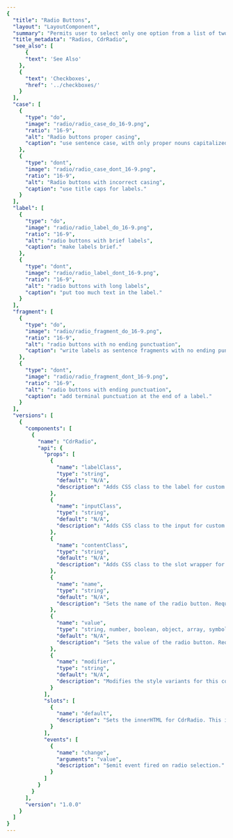 ```yaml
---
{
  "title": "Radio Buttons",
  "layout": "LayoutComponent",
  "summary": "Permits user to select only one option from a list of two or more",
  "title_metadata": "Radios, CdrRadio",
  "see_also": [
      {
      "text": 'See Also'
    },
    {
      "text": 'Checkboxes',
      "href": '../checkboxes/'
    }
  ],
  "case": [
    {
      "type": "do",
      "image": "radio/radio_case_do_16-9.png",
      "ratio": "16-9",
      "alt": "Radio buttons proper casing",
      "caption": "use sentence case, with only proper nouns capitalized."
    },
    {
      "type": "dont",
      "image": "radio/radio_case_dont_16-9.png",
      "ratio": "16-9",
      "alt": "Radio buttons with incorrect casing",
      "caption": "use title caps for labels."
    }
  ],
  "label": [
    {
      "type": "do",
      "image": "radio/radio_label_do_16-9.png",
      "ratio": "16-9",
      "alt": "radio buttons with brief labels",
      "caption": "make labels brief."
    },
    {
      "type": "dont",
      "image": "radio/radio_label_dont_16-9.png",
      "ratio": "16-9",
      "alt": "radio buttons with long labels",
      "caption": "put too much text in the label."
    }
  ],
  "fragment": [
    {
      "type": "do",
      "image": "radio/radio_fragment_do_16-9.png",
      "ratio": "16-9",
      "alt": "radio buttons with no ending punctuation",
      "caption": "write labels as sentence fragments with no ending punctuation."
    },
    {
      "type": "dont",
      "image": "radio/radio_fragment_dont_16-9.png",
      "ratio": "16-9",
      "alt": "radio buttons with ending punctuation",
      "caption": "add terminal punctuation at the end of a label."
    }
  ],
  "versions": [
    {
      "components": [
        {
          "name": "CdrRadio",
          "api": {
            "props": [
              {
                "name": "labelClass",
                "type": "string",
                "default": "N/A",
                "description": "Adds CSS class to the label for custom styles."
              },
              {
                "name": "inputClass",
                "type": "string",
                "default": "N/A",
                "description": "Adds CSS class to the input for custom styles."
              },
              {
                "name": "contentClass",
                "type": "string",
                "default": "N/A",
                "description": "Adds CSS class to the slot wrapper for custom styles."
              },
              {
                "name": "name",
                "type": "string",
                "default": "N/A",
                "description": "Sets the name of the radio button. Required."
              },
              {
                "name": "value",
                "type": "string, number, boolean, object, array, symbol, function",
                "default": "N/A",
                "description": "Sets the value of the radio button. Required."
              },
              {
                "name": "modifier",
                "type": "string",
                "default": "N/A",
                "description": "Modifies the style variants for this component. Possible values: {  ‘compact’  |  'hide-figure'  }"
              }
            ],
            "slots": [
              {
                "name": "default",
                "description": "Sets the innerHTML for CdrRadio. This is the readable text for the <label> element."
              }
            ],
            "events": [
              {
                "name": "change",
                "arguments": "value",
                "description": "$emit event fired on radio selection."
              }
            ]
          }
        }
      ],
      "version": "1.0.0"
    }
  ]
}
---
```


<cdr-doc-tabs>
<template slot="Overview">
<cdr-doc-table-of-contents-shell>

## Default
Default and standard spacing for radio buttons.

<cdr-doc-example-code-pair repository-href="/src/components/radio" sandbox-href="https://codesandbox.io/s/4rx86n66l9" :backgroundToggle="false" :codeMaxHeight="false" :model="{ex: ''}">

```html
<div>
<cdr-radio
  name="default-example"
  value="ex1"
  v-model="ex"
>Default radio 1</cdr-radio>
<cdr-radio
  name="default-example"
  value="ex2"
  v-model="ex"
>Default radio 2</cdr-radio>
<cdr-radio
  name="default-example"
  :value="{val:'ex3'}"
  v-model="ex"
  disabled
>Default radio 3</cdr-radio>
<p>selected: {{ex}}</p>
</div>
```

</cdr-doc-example-code-pair>

## Compact

Compact spacing for radio buttons.

<cdr-doc-example-code-pair repository-href="/src/components/radio" sandbox-href="https://codesandbox.io/s/4rx86n66l9" :backgroundToggle="false" :codeMaxHeight="false" :model="{ex: ''}">

```html
<div>
<cdr-radio
  modifier="compact"
  name="compact-example"
  value="ex1"
  v-model="ex"
>Compact radio 1</cdr-radio>
<cdr-radio
  modifier="compact"
  name="compact-example"
  value="ex2"
  v-model="ex"
>Compact radio 2</cdr-radio>
<cdr-radio
  modifier="compact"
  name="compact-example"
  :value="{val:'ex3'}"
  v-model="ex"
  disabled
>Compact radio 3</cdr-radio>
<p>selected: {{ex}}</p>
</div>
```

</cdr-doc-example-code-pair>

## Custom

Custom styles for radio buttons.

<cdr-doc-example-code-pair repository-href="/src/components/radio" sandbox-href="https://codesandbox.io/s/4rx86n66l9" :backgroundToggle="false" :codeMaxHeight="false" class="custom-radio-example" :model="{ex: ''}">

```html
<div>

<cdr-radio
  name="custom-example"
  value="ex1"
  v-model="ex"
  modifier="hide-figure"
  input-class="no-box"
  content-class="no-box__content"
>Custom radio 1</cdr-radio>
<cdr-radio
  name="custom-example"
  value="ex2"
  v-model="ex"
  modifier="hide-figure"
  input-class="no-box"
  content-class="no-box__content"
>Custom radio 2</cdr-radio>
<cdr-radio
  name="custom-example"
  :value="{val:'ex3'}"
  v-model="ex"
  modifier="hide-figure"
  input-class="no-box"
  content-class="no-box__content"
  disabled
>Custom radio 3</cdr-radio>
<p>selected: {{ex}}</p>
</div>
```

</cdr-doc-example-code-pair>

## Accessibility

To ensure that usage of this component complies with accessibility guidelines:

- Each radio button must be focusable and keyboard accessible:
  - When radio button has focus, the **Space** key changes the selection
  - **Tab** key moves to next element in list 
- Fieldsets should be: 
  - Used when associating group of radio buttons
  - Identified or described as a group using a `<legend>` tag
- Avoid nested fieldsets
- Custom radio buttons maintain accessibility requirements. The radio button icon is only visually hidden and replaced with custom style 

<br/>

This component has compliance with WCAG guidelines by:

- Wrapping the input in a label element and label is automatically associated with it

<br/>

For more information, review techniques and failures for:
- [WCAG 2.0,  1.3.1 Info and Relationships](https://www.w3.org/WAI/WCAG21/Understanding/info-and-relationships.html)
- [WCAG 2.0,  3.3.2 Labels and Instructions](https://www.w3.org/WAI/WCAG21/Understanding/labels-or-instructions.html)


</cdr-doc-table-of-contents-shell>
</template>

<template slot="Design Guidelines">
<cdr-doc-table-of-contents-shell>

## Use When

- Selecting only 1 choice from a list is allowed
- Viewing all available options is needed
- Comparing between list of selections is desired


### Don’t Use When

- Selecting from a list when multiple choices are allowed. Instead, use [Checkboxes](../checkboxes/)
- Providing a single selectable option. Instead, use [Checkboxes](../checkboxes/) (stand-alone checkbox)

## Content
When using radio buttons in a list:
- Use a logical order, whether it’s alphabetical, numerical, or time-based
- Labels should have approximately equal length
- Clearly communicate the effect of selecting the option
- Provide a link or include a subtitle for more information. Don’t rely on tooltips to explain a radio button

<br/>

Radio button labels should:
- Start with a capital letter
- Use sentence case
- Avoid long labels
- Be written as sentence fragments
- No terminal punctuation

### Do/Don't

<do-dont :examples="$page.frontmatter.case" />

<do-dont :examples="$page.frontmatter.label" />

<do-dont :examples="$page.frontmatter.fragment" />

## Resources

- WebAIM: [Semantic Structure: Using Lists Correctly](https://webaim.org/techniques/semanticstructure/)

</cdr-doc-table-of-contents-shell>
</template>

<template slot="API">
<cdr-doc-table-of-contents-shell>

## Props

<cdr-doc-api type="prop" :api-data="$page.frontmatter.versions[0].components[0].api.props"/>

## Slots

<cdr-doc-api type="slot" :api-data="$page.frontmatter.versions[0].components[0].api.slots"/>

## Events

<cdr-doc-api type="event" :api-data="$page.frontmatter.versions[0].components[0].api.events"/>

## Installation

Resources are available within the [CdrRadio package](https://www.npmjs.com/package/@rei/cdr-radio):

- Component: `@rei/cdr-radio`
- Component styles: `cdr-radio.css`

<br/>

To incorporate the required assets for a component, use the following steps:

### 1. Install using NPM

Install the **CdrRadio** package using `npm` in your terminal:

_Terminal_

```bash
npm i -s @rei/cdr-radio
```

### 2. Import Dependencies

_main.js_

```javascript
// import your required CSS.
import "@rei/cdr-radio/dist/cdr-radio.css";
```

### 3. Add Component to a Template

_local.vue_

```vue
<template>
  <cdr-radio
    v-model="model"
    name="ship-pref"
    value="ship"
  >
    Ship to address
  </cdr-radio>
  <cdr-radio
    v-model="model"
    name="ship-pref"
    value="pickup"
  >
    Pick up in store
  </cdr-radio>
</template>

<script>
import { CdrRadio} from '@rei/cdr-radio';
export default {
  ...
  components: {
     CdrRadio
  }
}
</script>
```

## Usage

The **CdrRadio** component requires `v-model` to track the value of selected radios.

### Modifiers

Following variants are available to the `cdr-radio` modifier attribute: 
| Value | Description            |
|:------|:-----------------------|
| 'compact'  | Sets the spacing for smaller screen sizes |
| 'hide-figure'  | Hides the radio button icon |

<br/>

Use the `hide-figure` modifier to hide the radio button itself, which leaves text label as the clickable element. Add appropriate custom styles to convey selected and unselected states.

```vue
<template>
  <cdr-radio
    v-model="model"
    name="model"
    value="model"
    modifier="hide-figure"
    input-class="no-box"
    content-class="no-box__content"
  >
    Add to cart
  </cdr-radio>
</template>
<style>
.no-box:checked ~ .no-box__content {
   color: green;

   &::after {
     content: '(checked)';
   }
 }
</style>
```

</cdr-doc-table-of-contents-shell>
</template>

<template slot="History">

## 1.0.0

- Sets radio value to String, Number, Boolean, Object, Array, Symbol or Function
- Hides radio buttons with `hide-figure` modifier
- Includes default and compact styling
- Git commit reference [5fe44c8](https://github.com/rei/rei-cedar/commit/5fe44c8d3f53a50e0d21e77a4c9beb23486f6a53)

</template>
</cdr-doc-tabs>
